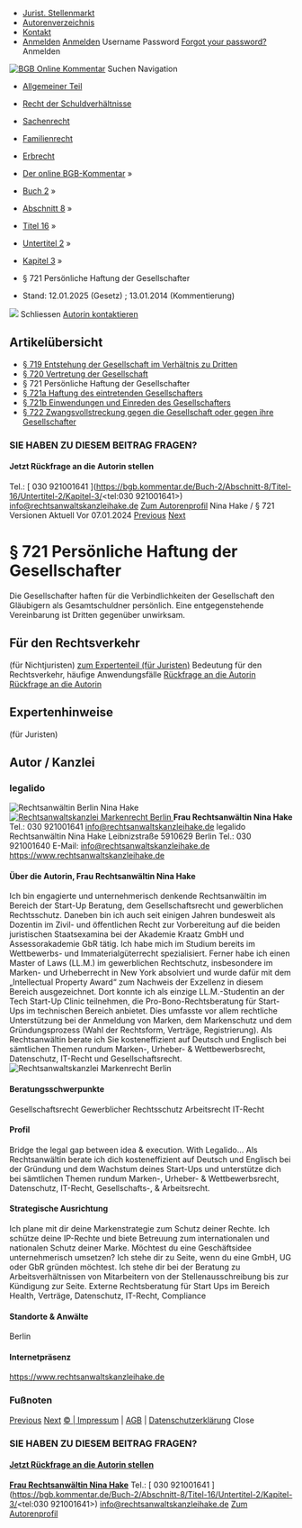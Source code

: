   * [Jurist. Stellenmarkt](https://bgb.kommentar.de/Buch-2/Abschnitt-8/Titel-16/Untertitel-2/Kapitel-3/</job-board> "Jurist. Stellenmarkt")
  * [Autorenverzeichnis](https://bgb.kommentar.de/Buch-2/Abschnitt-8/Titel-16/Untertitel-2/Kapitel-3/</Autorenverzeichnis> "Autorenverzeichnis")
  * [Kontakt](https://bgb.kommentar.de/Buch-2/Abschnitt-8/Titel-16/Untertitel-2/Kapitel-3/</Kontakt>)
  * [Anmelden](https://bgb.kommentar.de/Buch-2/Abschnitt-8/Titel-16/Untertitel-2/Kapitel-3/<#login> "show login form") [Anmelden](https://bgb.kommentar.de/Buch-2/Abschnitt-8/Titel-16/Untertitel-2/Kapitel-3/<#> "hide login form") Username Password
[Forgot your password?](https://bgb.kommentar.de/Buch-2/Abschnitt-8/Titel-16/Untertitel-2/Kapitel-3/</user/forgotpassword>) Anmelden 


[![BGB Online Kommentar](https://bgb.kommentar.de/extension/bgb/design/bgb/images/logo.png)](https://bgb.kommentar.de/Buch-2/Abschnitt-8/Titel-16/Untertitel-2/Kapitel-3/</> "BGB Online Kommentar")
Suchen
Navigation
  * [Allgemeiner Teil](https://bgb.kommentar.de/Buch-2/Abschnitt-8/Titel-16/Untertitel-2/Kapitel-3/</Buch-1>)
  * [Recht der Schuldverhältnisse](https://bgb.kommentar.de/Buch-2/Abschnitt-8/Titel-16/Untertitel-2/Kapitel-3/</Buch-2>)
  * [Sachenrecht](https://bgb.kommentar.de/Buch-2/Abschnitt-8/Titel-16/Untertitel-2/Kapitel-3/</Buch-3>)
  * [Familienrecht](https://bgb.kommentar.de/Buch-2/Abschnitt-8/Titel-16/Untertitel-2/Kapitel-3/</Buch-4>)
  * [Erbrecht](https://bgb.kommentar.de/Buch-2/Abschnitt-8/Titel-16/Untertitel-2/Kapitel-3/</Buch-5>)


  * [Der online BGB-Kommentar](https://bgb.kommentar.de/Buch-2/Abschnitt-8/Titel-16/Untertitel-2/Kapitel-3/</>) »
  * [Buch 2](https://bgb.kommentar.de/Buch-2/Abschnitt-8/Titel-16/Untertitel-2/Kapitel-3/</Buch-2>) »
  * [Abschnitt 8](https://bgb.kommentar.de/Buch-2/Abschnitt-8/Titel-16/Untertitel-2/Kapitel-3/</Buch-2/Abschnitt-8>) »
  * [Titel 16](https://bgb.kommentar.de/Buch-2/Abschnitt-8/Titel-16/Untertitel-2/Kapitel-3/</Buch-2/Abschnitt-8/Titel-16>) »
  * [Untertitel 2](https://bgb.kommentar.de/Buch-2/Abschnitt-8/Titel-16/Untertitel-2/Kapitel-3/</Buch-2/Abschnitt-8/Titel-16/Untertitel-2>) »
  * [Kapitel 3](https://bgb.kommentar.de/Buch-2/Abschnitt-8/Titel-16/Untertitel-2/Kapitel-3/</Buch-2/Abschnitt-8/Titel-16/Untertitel-2/Kapitel-3>) »
  * § 721 Persönliche Haftung der Gesellschafter 
  * Stand: 12.01.2025 (Gesetz) ; 13.01.2014 (Kommentierung) 


![](https://vg01.met.vgwort.de/na/1c9909529ead4f509072c06d9081a7d5)
Schliessen 
[ Autorin kontaktieren ](https://bgb.kommentar.de/Buch-2/Abschnitt-8/Titel-16/Untertitel-2/Kapitel-3/<#autorKanzlei29336>)
## Artikelübersicht
  * [ § 719 Entstehung der Gesellschaft im Verhältnis zu Dritten ](https://bgb.kommentar.de/Buch-2/Abschnitt-8/Titel-16/Untertitel-2/Kapitel-3/</Buch-2/Abschnitt-8/Titel-16/Untertitel-2/Kapitel-3/Entstehung-der-Gesellschaft-im-Verhaeltnis-zu-Dritten>)
  * [ § 720 Vertretung der Gesellschaft ](https://bgb.kommentar.de/Buch-2/Abschnitt-8/Titel-16/Untertitel-2/Kapitel-3/</Buch-2/Abschnitt-8/Titel-16/Untertitel-2/Kapitel-3/Vertretung-der-Gesellschaft>)
  * § 721 Persönliche Haftung der Gesellschafter 
  * [ § 721a Haftung des eintretenden Gesellschafters ](https://bgb.kommentar.de/Buch-2/Abschnitt-8/Titel-16/Untertitel-2/Kapitel-3/</Buch-2/Abschnitt-8/Titel-16/Untertitel-2/Kapitel-3/Haftung-des-eintretenden-Gesellschafters>)
  * [ § 721b Einwendungen und Einreden des Gesellschafters ](https://bgb.kommentar.de/Buch-2/Abschnitt-8/Titel-16/Untertitel-2/Kapitel-3/</Buch-2/Abschnitt-8/Titel-16/Untertitel-2/Kapitel-3/Einwendungen-und-Einreden-des-Gesellschafters>)
  * [ § 722 Zwangsvollstreckung gegen die Gesellschaft oder gegen ihre Gesellschafter ](https://bgb.kommentar.de/Buch-2/Abschnitt-8/Titel-16/Untertitel-2/Kapitel-3/</Buch-2/Abschnitt-8/Titel-16/Untertitel-2/Kapitel-3/Zwangsvollstreckung-gegen-die-Gesellschaft-oder-gegen-ihre-Gesellschafter>)


### SIE HABEN ZU DIESEM BEITRAG FRAGEN?
####  Jetzt Rückfrage an die Autorin stellen 
Tel.: [ 030 921001641 ](https://bgb.kommentar.de/Buch-2/Abschnitt-8/Titel-16/Untertitel-2/Kapitel-3/<tel:030 921001641>) info@rechtsanwaltskanzleihake.de [Zum Autorenprofil](https://bgb.kommentar.de/Buch-2/Abschnitt-8/Titel-16/Untertitel-2/Kapitel-3/<#autorKanzlei29336>)
Nina Hake / § 721 
Versionen  Aktuell Vor 07.01.2024
[Previous](https://bgb.kommentar.de/Buch-2/Abschnitt-8/Titel-16/Untertitel-2/Kapitel-3/</Buch-2/Abschnitt-8/Titel-16/Untertitel-2/Kapitel-3/Vertretung-der-Gesellschaft> "§ 720 Vertretung der Gesellschaft") [Next](https://bgb.kommentar.de/Buch-2/Abschnitt-8/Titel-16/Untertitel-2/Kapitel-3/</Buch-2/Abschnitt-8/Titel-16/Untertitel-2/Kapitel-3/Haftung-des-eintretenden-Gesellschafters> "§ 721a Haftung des eintretenden Gesellschafters")
# § 721 Persönliche Haftung der Gesellschafter
Die Gesellschafter haften für die Verbindlichkeiten der Gesellschaft den Gläubigern als Gesamtschuldner persönlich. Eine entgegenstehende Vereinbarung ist Dritten gegenüber unwirksam.
## Für den Rechtsverkehr 
(für Nichtjuristen)
[zum Expertenteil (für Juristen)](https://bgb.kommentar.de/Buch-2/Abschnitt-8/Titel-16/Untertitel-2/Kapitel-3/<#expertenhinweise>)
Bedeutung für den Rechtsverkehr, häufige Anwendungsfälle
[ Rückfrage an die Autorin ](https://bgb.kommentar.de/Buch-2/Abschnitt-8/Titel-16/Untertitel-2/Kapitel-3/<#autorKanzlei29336>) [ Rückfrage an die Autorin ](https://bgb.kommentar.de/Buch-2/Abschnitt-8/Titel-16/Untertitel-2/Kapitel-3/<#autorKanzlei29336>)
## Expertenhinweise
(für Juristen)
## Autor / Kanzlei
### legalido
![Rechtsanwältin Berlin Nina Hake](https://bgb.kommentar.de/var/bgb_online/storage/images/users/author/nina-hake/572774-1-ger-DE/Nina-Hake_profilelogo.jpg)
[ ![Rechtsanwaltskanzlei Markenrecht Berlin](https://bgb.kommentar.de/var/bgb_online/storage/images/companies/legalido/572787-1-ger-DE/legalido_large.png) ](https://bgb.kommentar.de/Buch-2/Abschnitt-8/Titel-16/Untertitel-2/Kapitel-3/<https:/www.rechtsanwaltskanzleihake.de>)
**Frau Rechtsanwältin Nina Hake** Tel.: 030 921001641 info@rechtsanwaltskanzleihake.de
legalido Rechtsanwältin Nina Hake Leibnizstraße 5910629 Berlin
Tel.: 030 921001640
E-Mail: info@rechtsanwaltskanzleihake.de
<https://www.rechtsanwaltskanzleihake.de>
####  Über die Autorin, Frau Rechtsanwältin Nina Hake 
Ich bin engagierte und unternehmerisch denkende Rechtsanwältin im Bereich der Start-Up Beratung, dem Gesellschaftsrecht und gewerblichen Rechtsschutz. Daneben bin ich auch seit einigen Jahren bundesweit als Dozentin im Zivil- und öffentlichen Recht zur Vorbereitung auf die beiden juristischen Staatsexamina bei der Akademie Kraatz GmbH und Assessorakademie GbR tätig.
Ich habe mich im Studium bereits im Wettbewerbs- und Immaterialgüterrecht spezialisiert. Ferner habe ich einen Master of Laws (LL.M.) im gewerblichen Rechtschutz, insbesondere im Marken- und Urheberrecht in New York absolviert und wurde dafür mit dem „Intellectual Property Award“ zum Nachweis der Exzellenz in diesem Bereich ausgezeichnet. Dort konnte ich als einzige LL.M.-Studentin an der Tech Start-Up Clinic teilnehmen, die Pro-Bono-Rechtsberatung für Start-Ups im technischen Bereich anbietet. Dies umfasste vor allem rechtliche Unterstützung bei der Anmeldung von Marken, dem Markenschutz und dem Gründungsprozess (Wahl der Rechtsform, Verträge, Registrierung). 
Als Rechtsanwältin berate ich Sie kosteneffizient auf Deutsch und Englisch bei sämtlichen Themen rundum Marken-, Urheber- & Wettbewerbsrecht, Datenschutz, IT-Recht und Gesellschaftsrecht.
![Rechtsanwaltskanzlei Markenrecht Berlin](https://bgb.kommentar.de/var/bgb_online/storage/images/companies/legalido/572787-1-ger-DE/legalido_large.png)
#### Beratungsschwerpunkte
Gesellschaftsrecht Gewerblicher Rechtsschutz Arbeitsrecht IT-Recht
#### Profil
Bridge the legal gap between idea & execution. With Legalido...
Als Rechtsanwältin berate ich dich kosteneffizient auf Deutsch und Englisch bei der Gründung und dem Wachstum deines Start-Ups und unterstütze dich bei sämtlichen Themen rundum Marken-, Urheber- & Wettbewerbsrecht, Datenschutz, IT-Recht, Gesellschafts-, & Arbeitsrecht.
#### Strategische Ausrichtung
Ich plane mit dir deine Markenstrategie zum Schutz deiner Rechte. Ich schütze deine IP-Rechte und biete Betreuung zum internationalen und nationalen Schutz deiner Marke.
Möchtest du eine Geschäftsidee unternehmerisch umsetzen? Ich stehe dir zu Seite, wenn du eine GmbH, UG oder GbR gründen möchtest.
Ich stehe dir bei der Beratung zu Arbeitsverhältnissen von Mitarbeitern von der Stellenausschreibung bis zur Kündigung zur Seite.
Externe Rechtsberatung für Start Ups im Bereich Health, Verträge, Datenschutz, IT-Recht, Compliance
#### Standorte & Anwälte
Berlin
#### Internetpräsenz
<https://www.rechtsanwaltskanzleihake.de>
### Fußnoten
[Previous](https://bgb.kommentar.de/Buch-2/Abschnitt-8/Titel-16/Untertitel-2/Kapitel-3/</Buch-2/Abschnitt-8/Titel-16/Untertitel-2/Kapitel-3/Vertretung-der-Gesellschaft> "§ 720 Vertretung der Gesellschaft") [Next](https://bgb.kommentar.de/Buch-2/Abschnitt-8/Titel-16/Untertitel-2/Kapitel-3/</Buch-2/Abschnitt-8/Titel-16/Untertitel-2/Kapitel-3/Haftung-des-eintretenden-Gesellschafters> "§ 721a Haftung des eintretenden Gesellschafters")
[© | Impressum](https://bgb.kommentar.de/Buch-2/Abschnitt-8/Titel-16/Untertitel-2/Kapitel-3/</Kontakt>) | [AGB](https://bgb.kommentar.de/Buch-2/Abschnitt-8/Titel-16/Untertitel-2/Kapitel-3/</AGB>) | [Datenschutzerklärung](https://bgb.kommentar.de/Buch-2/Abschnitt-8/Titel-16/Untertitel-2/Kapitel-3/</Datenschutzerklaerung-fuer-Leser>)
Close
### SIE HABEN ZU DIESEM BEITRAG FRAGEN?
####  [ Jetzt Rückfrage an die Autorin stellen ](https://bgb.kommentar.de/Buch-2/Abschnitt-8/Titel-16/Untertitel-2/Kapitel-3/<#autorKanzlei29336>)
[ ](https://bgb.kommentar.de/Buch-2/Abschnitt-8/Titel-16/Untertitel-2/Kapitel-3/<#autorKanzlei29336>)
**[Frau Rechtsanwältin Nina Hake](https://bgb.kommentar.de/Buch-2/Abschnitt-8/Titel-16/Untertitel-2/Kapitel-3/<#autorKanzlei29336>)** Tel.: [ 030 921001641 ](https://bgb.kommentar.de/Buch-2/Abschnitt-8/Titel-16/Untertitel-2/Kapitel-3/<tel:030 921001641>) info@rechtsanwaltskanzleihake.de [Zum Autorenprofil](https://bgb.kommentar.de/Buch-2/Abschnitt-8/Titel-16/Untertitel-2/Kapitel-3/<#autorKanzlei29336>)
